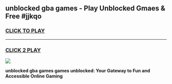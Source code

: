 
## unblocked gba games - Play Unblocked Gmaes & Free #jjkqo
<h3>
<a href="https://news.freeplayer.one?title=unblocked_gba_games&ref=03M">CLICK TO PLAY</a></h3>
<hr>

<h3>
<a href="https://news.freeplayer.one?title=unblocked_gba_games&ref=03M">CLICK 2 PLAY</a>
  
</h3>

<a href="https://news.freeplayer.one?title=unblocked_gba_games&ref=03M"><img src="https://clearcache.store/games.png"></a>


**unblocked gba games games unblocked: Your Gateway to Fun and Accessible Online Gaming**
